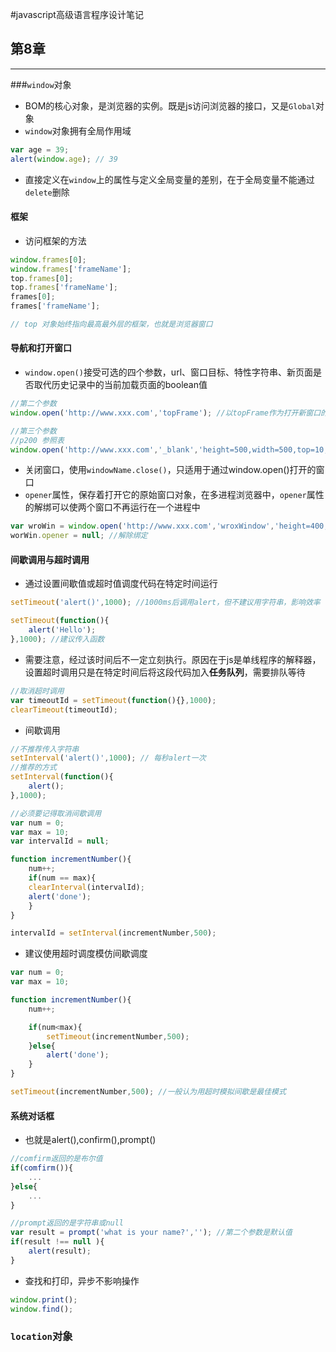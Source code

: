 #javascript高级语言程序设计笔记

## 第8章 
---
###`window`对象
* BOM的核心对象，是浏览器的实例。既是js访问浏览器的接口，又是`Global`对象
* `window`对象拥有全局作用域
```javascript
var age = 39;
alert(window.age); // 39
```
* 直接定义在`window`上的属性与定义全局变量的差别，在于全局变量不能通过`delete`删除

#### 框架
* 访问框架的方法
```javascript
window.frames[0];
window.frames['frameName'];
top.frames[0];
top.frames['frameName'];
frames[0];
frames['frameName'];

// top 对象始终指向最高最外层的框架，也就是浏览器窗口
```
#### 导航和打开窗口
* `window.open()`接受可选的四个参数，url、窗口目标、特性字符串、新页面是否取代历史记录中的当前加载页面的boolean值
```javascript
//第二个参数
window.open('http://www.xxx.com','topFrame'); //以topFrame作为打开新窗口的对象，除了窗口或框架的名称外，还可以使用下列特殊字符串_self,_blank,_parent,_top

//第三个参数
//p200 参照表
window.open('http://www.xxx.com','_blank','height=500,width=500,top=10,location=false');

```

* 关闭窗口，使用`windowName.close()`，只适用于通过window.open()打开的窗口
* `opener`属性，保存着打开它的原始窗口对象，在多进程浏览器中，`opener`属性的解绑可以使两个窗口不再运行在一个进程中
```javascript
var wroWin = window.open('http://www.xxx.com','wroxWindow','height=400,weight=400');
worWin.opener = null; //解除绑定

```

#### 间歇调用与超时调用
* 通过设置间歇值或超时值调度代码在特定时间运行
```javascript
setTimeout('alert()',1000); //1000ms后调用alert，但不建议用字符串，影响效率

setTimeout(function(){
	alert('Hello');
},1000); //建议传入函数

```
* 需要注意，经过该时间后不一定立刻执行。原因在于js是单线程序的解释器，设置超时调用只是在特定时间后将这段代码加入**任务队列**，需要排队等待
```javascript
//取消超时调用
var timeoutId = setTimeout(function(){},1000);
clearTimeout(timeoutId);
```
* 间歇调用
```javascript
//不推荐传入字符串
setInterval('alert()',1000); // 每秒alert一次
//推荐的方式
setInterval(function(){
	alert();
},1000);

//必须要记得取消间歇调用
var num = 0;
var max = 10;
var intervalId = null;

function incrementNumber(){
	num++;
	if(num == max){
	clearInterval(intervalId);
	alert('done');
	}
}

intervalId = setInterval(incrementNumber,500);

```
* 建议使用超时调度模仿间歇调度
```javascript
var num = 0;
var max = 10;

function incrementNumber(){
	num++;

	if(num<max){
		setTimeout(incrementNumber,500);
	}else{
		alert('done');
	}
}

setTimeout(incrementNumber,500); //一般认为用超时模拟间歇是最佳模式

```

#### 系统对话框
* 也就是alert(),confirm(),prompt()
```javascript
//comfirm返回的是布尔值
if(comfirm()){
	...
}else{
	...
}

//prompt返回的是字符串或null
var result = prompt('what is your name?',''); //第二个参数是默认值
if(result !== null ){
	alert(result);
}

```

* 查找和打印，异步不影响操作
```javascript
window.print();
window.find();
```

### `location`对象
